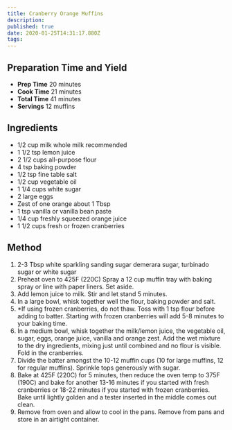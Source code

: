 ```yaml
---
title: Cranberry Orange Muffins
description:
published: true
date: 2020-01-25T14:31:17.880Z
tags:
---
```


## Preparation Time and Yield

- **Prep Time** 20 minutes
- **Cook Time** 21 minutes
- **Total Time** 41 minutes
- **Servings** 12 muffins

## Ingredients

- 1/2 cup milk whole milk recommended
- 1 1/2 tsp lemon juice
- 2 1/2 cups all-purpose flour
- 4 tsp baking powder
- 1/2 tsp fine table salt
- 1/2 cup vegetable oil
- 1 1/4 cups white sugar
- 2 large eggs
- Zest of one orange about 1 Tbsp
- 1 tsp vanilla or vanilla bean paste
- 1/4 cup freshly squeezed orange juice
- 1 1/2 cups fresh or frozen cranberries

## Method

1. 2-3 Tbsp white sparkling sanding sugar demerara sugar, turbinado sugar or white sugar
2. Preheat oven to 425F (220C) Spray a 12 cup muffin tray with baking spray or line with paper liners. Set aside.
3. Add lemon juice to milk. Stir and let stand 5 minutes.
4. In a large bowl, whisk together well the flour, baking powder and salt.
5. \*If using frozen cranberries, do not thaw. Toss with 1 tsp flour before adding to batter. Starting with frozen cranberries will add 5-8 minutes to your baking time.
6. In a medium bowl, whisk together the milk/lemon juice, the vegetable oil, sugar, eggs, orange juice, vanilla and orange zest. Add the wet mixture to the dry ingredients, mixing just until combined and no flour is visible. Fold in the cranberries.
7. Divide the batter amongst the 10-12 muffin cups (10 for large muffins, 12 for regular muffins). Sprinkle tops generously with sugar.
8. Bake at 425F (220C) for 5 minutes, then reduce the oven temp to 375F (190C) and bake for another 13-16 minutes if you started with fresh cranberries or 18-22 minutes if you started with frozen cranberries. Bake until lightly golden and a tester inserted in the middle comes out clean.
9. Remove from oven and allow to cool in the pans. Remove from pans and store in an airtight container.

